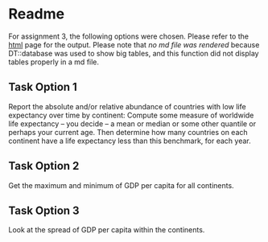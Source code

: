 Readme
================

For assignment 3, the following options were chosen. Please refer to the [html](https://stat545-ubc-hw-2019-20.github.io/stat545-hw-julieagnes/hw03/hw03.html) page for the output. Please note that *no md file was rendered* because DT::database was used to show big tables, and this function did not display tables properly in a md file.

Task Option 1
-------------

Report the absolute and/or relative abundance of countries with low life expectancy over time by continent: Compute some measure of worldwide life expectancy – you decide – a mean or median or some other quantile or perhaps your current age. Then determine how many countries on each continent have a life expectancy less than this benchmark, for each year.

Task Option 2
-------------

Get the maximum and minimum of GDP per capita for all continents.

Task Option 3
-------------

Look at the spread of GDP per capita within the continents.
